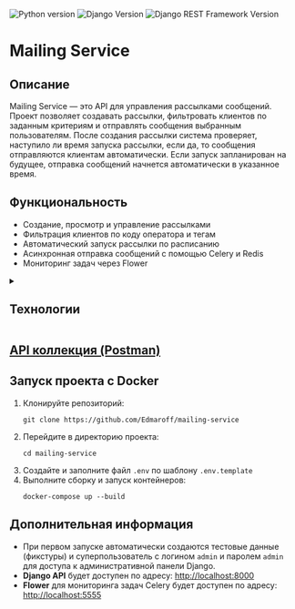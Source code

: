 <img src="https://img.shields.io/badge/python-3.12-blue" alt="Python version"/> <img src="https://img.shields.io/badge/django-5.1-blue" alt="Django Version"/> <img src="https://img.shields.io/badge/Django%20REST%20framework-3.15-blue" alt="Django REST Framework Version"/>
<h1>Mailing Service</h1>

<h2>Описание</h2>
<p>
Mailing Service — это API для управления рассылками сообщений. Проект позволяет создавать рассылки, 
фильтровать клиентов по заданным критериям и отправлять сообщения 
выбранным пользователям. После создания рассылки система проверяет, наступило ли время запуска рассылки, если да, то сообщения отправляются клиентам автоматически. 
Если запуск запланирован на будущее, отправка сообщений начнется автоматически в указанное время. 
<p>


<h2>Функциональность</h2>
<ul>
  <li>Создание, просмотр и управление рассылками
  </li>
  <li>Фильтрация клиентов по коду оператора и тегам
  </li>
  <li>Автоматический запуск рассылки по расписанию
  </li>
  <li>Асинхронная отправка сообщений с помощью Celery и Redis
  </li>
  <li>Мониторинг задач через Flower
  </li>
</ul>



<details>
  <summary><h2>Технологии</h2></summary>
    <ul>
      <li>Django</li>
      <li>Django REST framework</li>
      <li>PostgreSQL</li>
      <li>Celery</li>
      <li>Redis</li>
      <li>Flower</li>
    </ul>
</details>

<h2><a href="https://edmaroff-dev.postman.co/workspace/mailing-service~42b42e35-a59e-4ecb-90b1-639ee7e13700/collection/25907870-daf7daf9-7413-486d-bca7-054388310a19?action=share&creator=25907870&active-environment=25907870-8a2f88a9-d11a-40ed-99e8-c1c3a104c28f">API коллекция (Postman)</a></h2>


<h2>Запуск проекта с Docker</h2>


<ol>
  <li>Клонируйте репозиторий:
    <pre><code>git clone https://github.com/Edmaroff/mailing-service</code></pre>
  </li>
  <li>Перейдите в директорию проекта:
    <pre><code>cd mailing-service</code></pre>
  </li>
  <li>Создайте и заполните файл <code>.env</code> по шаблону <code>.env.template</code></li>
  <li>Выполните сборку и запуск контейнеров:
    <pre><code>docker-compose up --build</code></pre>
  </li>
</ol>

<h2>Дополнительная информация</h2>

<ul>
  <li>При первом запуске автоматически создаются тестовые данные (фикстуры) и суперпользователь с логином <code>admin</code> и паролем <code>admin</code> для доступа к административной панели Django.</li>
  <li><strong>Django API</strong> будет доступен по адресу: <a href="http://localhost:8000" target="_blank">http://localhost:8000</a></li>
  <li><strong>Flower</strong> для мониторинга задач Celery будет доступен по адресу: <a href="http://localhost:5555" target="_blank">http://localhost:5555</a></li>
</ul>
